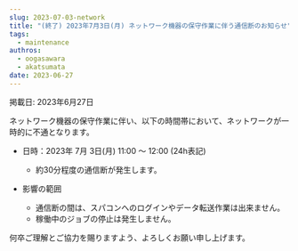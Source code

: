 ```yaml
---
slug: 2023-07-03-network
title: "(終了) 2023年7月3日(月) ネットワーク機器の保守作業に伴う通信断のお知らせ"
tags:
  - maintenance
authros:
  - oogasawara
  - akatsumata
date: 2023-06-27
---
```


掲載日: 2023年6月27日

ネットワーク機器の保守作業に伴い、以下の時間帯において、ネットワークが一時的に不通となります。

- 日時：2023年 7月 3日(月) 11:00 ～ 12:00 (24h表記)
  - 約30分程度の通信断が発生します。

- 影響の範囲
  - 通信断の間は、スパコンへのログインやデータ転送作業は出来ません。
  - 稼働中のジョブの停止は発生しません。

何卒ご理解とご協力を賜りますよう、よろしくお願い申し上げます。
